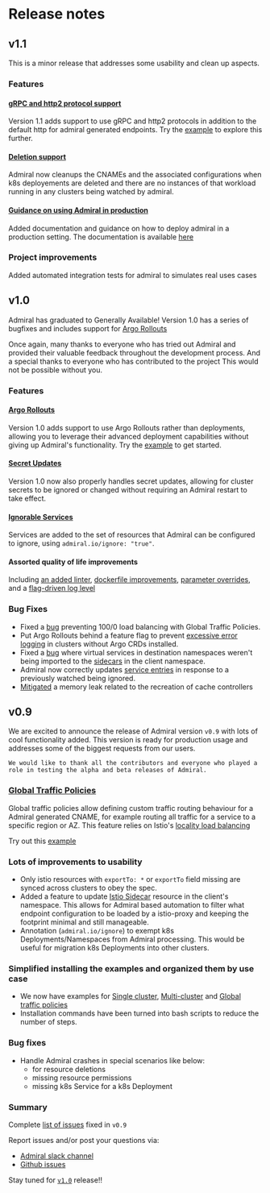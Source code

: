 # Release notes

## v1.1

This is a minor release that addresses some usability and clean up aspects. 

### Features

 #### [gRPC and http2 protocol support](https://github.com/istio-ecosystem/admiral/issues/76)
 Version 1.1 adds support to use gRPC and http2 protocols in addition to the default http for admiral generated endpoints. Try the [example](https://github.com/istio-ecosystem/admiral/blob/master/docs/Examples.md#grpc-demo) to explore this further.
 
 #### [Deletion support](https://github.com/istio-ecosystem/admiral/issues/9)
 Admiral now cleanups the CNAMEs and the associated configurations when k8s deployements are deleted and there are no instances of that workload running in any clusters being watched by admiral.
 
 #### [Guidance on using Admiral in production](https://github.com/istio-ecosystem/admiral/issues/106)
 Added documentation and guidance on how to deploy admiral in a production setting. The documentation is available [here](https://github.com/istio-ecosystem/admiral/blob/master/docs/Examples.md#production-deployment)
 
### Project improvements
Added automated integration tests for admiral to simulates real uses cases

## v1.0

Admiral has graduated to Generally Available! Version 1.0 has a series of bugfixes and includes support for [Argo Rollouts](https://argoproj.github.io/argo-rollouts/)

Once again, many thanks to everyone who has tried out Admiral and provided their valuable feedback throughout the development process. And a special thanks to everyone who has contributed to the project This would not be possible without you.

### Features

 #### [Argo Rollouts](https://github.com/istio-ecosystem/admiral/issues/57)
 Version 1.0 adds support to use Argo Rollouts rather than deployments, allowing you to leverage their advanced deployment capabilities without giving up Admiral's functionality. Try the [example](https://github.com/istio-ecosystem/admiral/blob/master/docs/Examples.md#argo-rollouts) to get started.
 
 #### [Secret Updates](https://github.com/istio-ecosystem/admiral/pull/55)
 Version 1.0 now also properly handles secret updates, allowing for cluster secrets to be ignored or changed without requiring an Admiral restart to take effect.
 
 #### [Ignorable Services](https://github.com/istio-ecosystem/admiral/pull/107)
 Services are added to the set of resources that Admiral can be configured to ignore, using `admiral.io/ignore: "true"`.
 
 #### Assorted quality of life improvements
 Including [an added linter](https://github.com/istio-ecosystem/admiral/pull/117), [dockerfile improvements](https://github.com/istio-ecosystem/admiral/pull/129), [parameter overrides](https://github.com/istio-ecosystem/admiral/pull/115), and a [flag-driven log level](https://github.com/istio-ecosystem/admiral/pull/114)
 
### Bug Fixes

* Fixed a [bug](https://github.com/istio-ecosystem/admiral/issues/102) preventing 100/0 load balancing with Global Traffic Policies.
* Put Argo Rollouts behind a feature flag to prevent [excessive error logging](https://github.com/istio-ecosystem/admiral/issues/109) in clusters without Argo CRDs installed.
* Fixed a [bug](https://github.com/istio-ecosystem/admiral/issues/112) where virtual services in destination namespaces weren't being imported to the [sidecars](https://istio.io/latest/docs/reference/config/networking/sidecar/) in the client namespace. 
* Admiral now correctly updates [service entries](https://istio.io/latest/docs/reference/config/networking/service-entry/) in response to a previously watched being ignored. 
* [Mitigated](https://github.com/istio-ecosystem/admiral/pull/123) a memory leak related to the recreation of cache controllers

## v0.9 
We are excited to announce the release of Admiral version `v0.9` with lots of cool functionality added. This version is ready for production usage and addresses some of the biggest requests from our users.

`We would like to thank all the contributors and everyone who played a role in testing the alpha and beta releases of Admiral.`


### [Global Traffic Policies](./Architecture.md#global-traffic-policy)
Global traffic policies allow defining custom traffic routing behaviour for a Admiral generated CNAME, for example routing all traffic for a service to a specific region or AZ. This feature relies on Istio's [locality load balancing](https://istio.io/docs/ops/configuration/traffic-management/locality-load-balancing/)

Try out this [example](./Examples.md#global-traffic-policy)
### Lots of improvements to usability 
* Only istio resources with `exportTo: *` or `exportTo` field missing are synced across clusters to obey the spec.
* Added a feature to update [Istio Sidecar](https://istio.io/docs/reference/config/networking/sidecar/) resource in the client's namespace. This allows for Admiral based automation to filter what endpoint configuration to be loaded by a istio-proxy and keeping the footprint minimal and still manageable.
* Annotation (`admiral.io/ignore`) to exempt k8s Deployments/Namespaces from Admiral processing. This would be useful for migration k8s Deployments into other clusters.
### Simplified installing the examples and organized them by use case   
* We now have examples for [Single cluster](./Examples.md#single-cluster), [Multi-cluster](./Examples.md#Multicluster) and [Global traffic policies](./Examples.md#global-traffic-policy)
* Installation commands have been turned into bash scripts to reduce the number of steps.
### Bug fixes 
* Handle Admiral crashes in special scenarios like below:
    -   for resource deletions
    -   missing resource permissions
    -   missing k8s Service for a k8s Deployment

### Summary
Complete [list of issues](https://github.com/istio-ecosystem/admiral/milestone/1?closed=1) fixed in `v0.9`

Report issues and/or post your questions via:
* [Admiral slack channel](https://istio.slack.com/archives/CT3F18T08)
* [Github issues](https://github.com/istio-ecosystem/admiral/issues)

Stay tuned for [`v1.0`](https://github.com/istio-ecosystem/admiral/milestone/2) release!!
